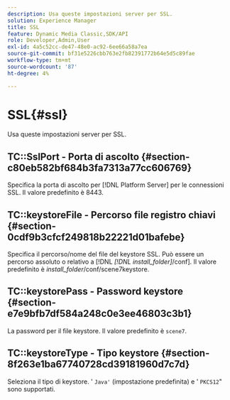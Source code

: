 ```yaml
---
description: Usa queste impostazioni server per SSL.
solution: Experience Manager
title: SSL
feature: Dynamic Media Classic,SDK/API
role: Developer,Admin,User
exl-id: 4a5c52cc-de47-48e0-ac92-6ee66a58a7ea
source-git-commit: bf31e5226cbb763e2fb82391772b64e5d5c89fae
workflow-type: tm+mt
source-wordcount: '87'
ht-degree: 4%

---
```


# SSL{#ssl}

Usa queste impostazioni server per SSL.

## TC::SslPort - Porta di ascolto {#section-c80eb582bf684b3fa7313a77cc606769}

Specifica la porta di ascolto per [!DNL Platform Server] per le connessioni SSL. Il valore predefinito è 8443.

## TC::keystoreFile - Percorso file registro chiavi {#section-0cdf9b3cfcf249818b22221d01bafebe}

Specifica il percorso/nome del file del keystore SSL. Può essere un percorso assoluto o relativo a [!DNL *[!DNL install_folder]*/conf]. Il valore predefinito è *install_folder*/conf/scene7keystore.

## TC::keystorePass - Password keystore {#section-e7e9bfb7df584a248c0e3ee46803c3b1}

La password per il file keystore. Il valore predefinito è `scene7`.

## TC::keystoreType - Tipo keystore {#section-8f263e1ba67740728cd39181960d7c7d}

Seleziona il tipo di keystore. &#39; `Java'` (impostazione predefinita) e &#39; `PKCS12`&quot; sono supportati.
